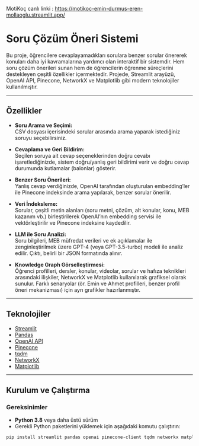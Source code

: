 MotiKoç canlı linki : https://motikoc-emin-durmus-eren-mollaoglu.streamlit.app/


# Soru Çözüm Öneri Sistemi

Bu proje, öğrencilere cevaplayamadıkları sorulara benzer sorular önererek konuları daha iyi kavramalarına yardımcı olan interaktif bir sistemdir. Hem soru çözüm önerileri sunan hem de öğrencilerin öğrenme süreçlerini destekleyen çeşitli özellikler içermektedir. Projede, Streamlit arayüzü, OpenAI API, Pinecone, NetworkX ve Matplotlib gibi modern teknolojiler kullanılmıştır.

---

## Özellikler

- **Soru Arama ve Seçimi:**  
  CSV dosyası içerisindeki sorular arasında arama yaparak istediğiniz soruyu seçebilirsiniz.

- **Cevaplama ve Geri Bildirim:**  
  Seçilen soruya ait cevap seçeneklerinden doğru cevabı işaretlediğinizde, sistem doğru/yanlış geri bildirimi verir ve doğru cevap durumunda kutlamalar (balonlar) gösterir.

- **Benzer Soru Önerileri:**  
  Yanlış cevap verdiğinizde, OpenAI tarafından oluşturulan embedding’ler ile Pinecone indeksinde arama yapılarak, benzer sorular önerilir.

- **Veri İndeksleme:**  
  Sorular, çeşitli metin alanları (soru metni, çözüm, alt konular, konu, MEB kazanım vb.) birleştirilerek OpenAI’nın embedding servisi ile vektörleştirilir ve Pinecone indeksine kaydedilir.

- **LLM ile Soru Analizi:**  
  Soru bilgileri, MEB müfredat verileri ve ek açıklamalar ile zenginleştirilmek üzere GPT-4 (veya GPT-3.5-turbo) modeli ile analiz edilir. Çıktı, belirli bir JSON formatında alınır.

- **Knowledge Graph Görselleştirmesi:**  
  Öğrenci profilleri, dersler, konular, videolar, sorular ve hafıza teknikleri arasındaki ilişkiler, NetworkX ve Matplotlib kullanılarak grafiksel olarak sunulur. Farklı senaryolar (ör. Emin ve Ahmet profilleri, benzer profil öneri mekanizması) için ayrı grafikler hazırlanmıştır.

---

## Teknolojiler

- [Streamlit](https://streamlit.io/)  
- [Pandas](https://pandas.pydata.org/)  
- [OpenAI API](https://openai.com/)  
- [Pinecone](https://pinecone.io/)  
- [tqdm](https://github.com/tqdm/tqdm)  
- [NetworkX](https://networkx.org/)  
- [Matplotlib](https://matplotlib.org/)

---

## Kurulum ve Çalıştırma

### Gereksinimler

- **Python 3.8** veya daha üstü sürüm  
- Gerekli Python paketlerini yüklemek için aşağıdaki komutu çalıştırın:

```bash
pip install streamlit pandas openai pinecone-client tqdm networkx matplotlib
